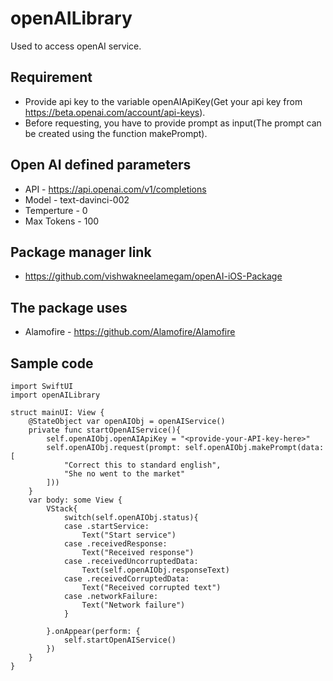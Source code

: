 # openAILibrary

Used to access openAI service.

## Requirement

- Provide api key to the variable openAIApiKey(Get your api key from https://beta.openai.com/account/api-keys).
- Before requesting, you have to provide prompt as input(The prompt can be created using the function makePrompt).

## Open AI defined parameters
- API - https://api.openai.com/v1/completions
- Model - text-davinci-002
- Temperture - 0
- Max Tokens - 100

## Package manager link
- https://github.com/vishwakneelamegam/openAI-iOS-Package

## The package uses
- Alamofire - https://github.com/Alamofire/Alamofire

## Sample code

```
import SwiftUI
import openAILibrary

struct mainUI: View {
    @StateObject var openAIObj = openAIService()
    private func startOpenAIService(){
        self.openAIObj.openAIApiKey = "<provide-your-API-key-here>"
        self.openAIObj.request(prompt: self.openAIObj.makePrompt(data: [
            "Correct this to standard english",
            "She no went to the market"
        ]))
    }
    var body: some View {
        VStack{
            switch(self.openAIObj.status){
            case .startService:
                Text("Start service")
            case .receivedResponse:
                Text("Received response")
            case .receivedUncorruptedData:
                Text(self.openAIObj.responseText)
            case .receivedCorruptedData:
                Text("Received corrupted text")
            case .networkFailure:
                Text("Network failure")
            }
            
        }.onAppear(perform: {
            self.startOpenAIService()
        })
    }
}
```
